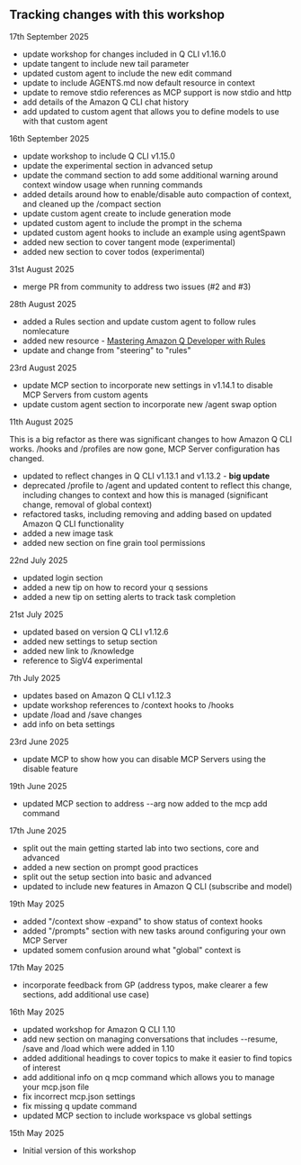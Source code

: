 ## Tracking changes with this workshop

17th September 2025

- update workshop for changes included in Q CLI v1.16.0
- update tangent to include new tail parameter
- updated custom agent to include the new edit command
- update to include AGENTS.md now default resource in context
- update to remove stdio references as MCP support is now stdio and http
- add details of the Amazon Q CLI chat history
- add updated to custom agent that allows you to define models to use with that custom agent


16th September 2025

- update workshop to include Q CLI v1.15.0
- update the experimental section in advanced setup
- update the command section to add some additional warning around context window usage when running commands
- added details around how to enable/disable auto compaction of context, and cleaned up the /compact section
- update custom agent create to include generation mode
- updated custom agent to include the prompt in the schema
- updated custom agent hooks to include an example using agentSpawn
- added new section to cover tangent mode (experimental)
- added new section to cover todos (experimental)

31st August 2025

- merge PR from community to address two issues (#2 and #3)

28th August 2025

- added a Rules section and update custom agent to follow rules nomlecature
- added new resource - [Mastering Amazon Q Developer with Rules](https://aws.amazon.com/blogs/devops/mastering-amazon-q-developer-with-rules/?trk=fd6bb27a-13b0-4286-8269-c7b1cfaa29f0&sc_channel=el)
- update and change from "steering" to "rules"

23rd August 2025

- update MCP section to incorporate new settings in v1.14.1 to disable MCP Servers from custom agents
- update custom agent section to incorporate new /agent swap option

11th August 2025

This is a big refactor as there was significant changes to how Amazon Q CLI works. /hooks and /profiles are now gone, MCP Server configuration has changed.

- updated to reflect changes in Q CLI v1.13.1 and v1.13.2 - **big update**
- deprecated /profile to /agent and updated content to reflect this change, including changes to context and how this is managed (significant change, removal of global context)
- refactored tasks, including removing and adding based on updated Amazon Q CLI functionality
- added a new image task
- added new section on fine grain tool permissions



22nd July 2025

- updated login section
- added a new tip on how to record your q sessions
- added a new tip on setting alerts to track task completion


21st July 2025

- updated based on version Q CLI v1.12.6
- added new settings to setup section
- added new link to /knowledge
- reference to SigV4 experimental


7th July 2025

- updates based on Amazon Q CLI v1.12.3
- update workshop references to /context hooks to /hooks
- update /load and /save changes
- add info on beta settings

23rd June 2025

- update MCP to show how you can disable MCP Servers using the disable feature

19th June 2025

- updated MCP section to address --arg now added to the mcp add command

17th June 2025

- split out the main getting started lab into two sections, core and advanced
- added a new section on prompt good practices
- split out the setup section into basic and advanced
- updated to include new features in Amazon Q CLI (subscribe and model)

19th May 2025

- added "/context show -expand" to show status of context hooks
- added "/prompts" section with new tasks around configuring your own MCP Server
- updated somem confusion around what "global" context is

17th May 2025

- incorporate feedback from GP (address typos, make clearer a few sections, add additional use case)

16th May 2025

- updated workshop for Amazon Q CLI 1.10
- add new section on managing conversations that includes --resume, /save and /load which were added in 1.10
- added additional headings to cover topics to make it easier to find topics of interest
- add additional info on q mcp command which allows you to manage your mcp.json file
- fix incorrect mcp.json settings
- fix missing q update command
- updated MCP section to include workspace vs global settings

15th May 2025

- Initial version of this workshop

